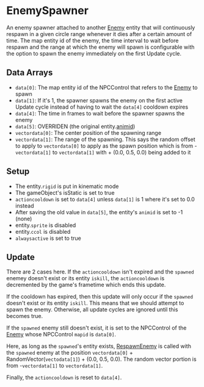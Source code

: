 # EnemySpawner
An enemy spawner attached to another [Enemy](../Enemy.md) entity that will continuously respawn in a given circle range whenever it dies after a certain amount of time. The map entity id of the enemy, the time interval to wait before respawn and the range at which the enemy will spawn is configurable with the option to spawn the enemy immediately on the first Update cycle.

## Data Arrays
- `data[0]`: The map entity id of the NPCControl that refers to the [Enemy](../Enemy.md) to spawn
- `data[1]`: If it's 1, the spawner spawns the enemy on the first active Update cycle instead of having to wait the `data[4]` cooldown expires
- `data[4]`: The time in frames to wait before the spawner spawns the enemy
- `data[5]`: OVERRIDEN (the original entity.[animid](../../../Enums%20and%20IDs/AnimIDs.md))
- `vectordata[0]`: The center position of the spawning range
- `vectordata[1]`: The range of the spawning. This says the random offset to apply to `vectordata[0]` to apply as the spawn position which is from -`vectordata[1]` to `vectordata[1]` with + (0.0, 0.5, 0.0) being added to it

## Setup
- The entity.`rigid` is put in kinematic mode
- The gameObject's isStatic is set to true
- `actioncooldown` is set to `data[4]` unless `data[1]` is 1 where it's set to 0.0 instead
- After saving the old value in `data[5]`, the entity's `animid` is set to -1 (none)
- entity.`sprite` is disabled
- entity.`ccol` is disabled
- `alwaysactive` is set to true

## Update
There are 2 cases here. If the `actioncooldown` isn't expired and the `spawned` enemey doesn't exist or its entity `iskill`, the `actioncooldown` is decremented by the game's frametime which ends this update.

If the cooldown has expired, then this update will only occur if the `spawned` doesn't exist or its entity `iskill`. This means that we should attempt to spawn the enemy. Otherwise, all update cycles are ignored until this becomes true.

If the `spawned` enemy still doesn't exist, it is set to the NPCControl of the [Enemy](../Enemy.md) whose NPCControl `mapid` is `data[0]`.

Here, as long as the `spawned`'s entity exists, [RespawnEnemy](../Notable%20methods/RespawnEnemy.md) is called with the `spawned` enemy at the position `vectordata[0]` + RandomVector(`vectodata[1]`) + (0.0, 0.5, 0.0). The random vector portion is from -`vectordata[1]` to `vectordata[1]`.

Finally, the `actioncooldown` is reset to `data[4]`.
